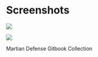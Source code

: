 # Screenshots

![](https://www.gitbook.com/cdn-cgi/image/width=40,dpr=2,height=40,fit=contain,format=auto/https%3A%2F%2F102010885-files.gitbook.io%2F\~%2Ffiles%2Fv0%2Fb%2Fgitbook-x-prod.appspot.com%2Fo%2Fcollections%2F0LJVvW1RIdHa5DvHBZ9Z%2Ficon%2FQZSToobduA6ku3EetA7o%2FMartian%20logo%202022.png%3Falt%3Dmedia%26token%3D1e4dfe0c-14c2-4768-8a89-40ba120e70e6)

![](https://www.gitbook.com/cdn-cgi/image/width=24,dpr=2,height=24,fit=contain,format=auto/https%3A%2F%2F102010885-files.gitbook.io%2F\~%2Ffiles%2Fv0%2Fb%2Fgitbook-x-prod.appspot.com%2Fo%2Fcollections%2F0LJVvW1RIdHa5DvHBZ9Z%2Ficon%2FQZSToobduA6ku3EetA7o%2FMartian%20logo%202022.png%3Falt%3Dmedia%26token%3D1e4dfe0c-14c2-4768-8a89-40ba120e70e6)

Martian Defense Gitbook Collection
